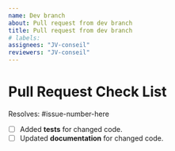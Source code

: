 ```yaml
---
name: Dev branch
about: Pull request from dev branch
title: Pull request from dev branch
# labels:
assignees: "JV-conseil"
reviewers: "JV-conseil"
---
```


# Pull Request Check List

Resolves: #issue-number-here

<!-- 

This is just a reminder about the most common mistakes.
Please make sure that you tick all *appropriate* boxes.
But please read our [contribution guide](../CONTRIBUTING.md) at least once, it will save you unnecessary review cycles!

-->

- [ ] Added **tests** for changed code.
- [ ] Updated **documentation** for changed code.

<!-- 

If you have *any* questions to *any* of the points above, just **submit and ask**! 
This checklist is here to *help* you, not to deter you from contributing!

-->
